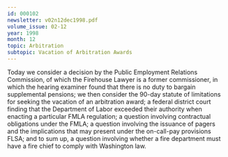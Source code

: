 ```yaml
---
id: 000102
newsletter: v02n12dec1998.pdf
volume_issue: 02-12
year: 1998
month: 12
topic: Arbitration
subtopic: Vacation of Arbitration Awards
---
```


Today we consider a decision by the Public Employment Relations Commission, of which the Firehouse Lawyer is a former commissioner, in which the hearing examiner found that there is no duty to bargain supplemental pensions; we then consider the 90-day statute of limitations for seeking the vacation of an arbitration award; a federal district court finding that the Department of Labor exceeded their authority when enacting a particular FMLA regulation; a question involving contractual obligations under the FMLA; a question involving the issuance of pagers and the implications that may present under the on-call-pay provisions FLSA; and to sum up, a question involving whether a fire department must have a fire chief to comply with Washington law.